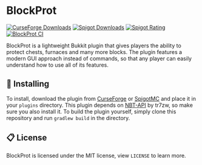 # BlockProt

[![CurseForge Downloads](http://cf.way2muchnoise.eu/full_440797_downloads.svg?badge_style=flat)](https://www.curseforge.com/minecraft/bukkit-plugins/blockprot)
[![Spigot Downloads](https://img.shields.io/spiget/downloads/87829?style=flat-square&color=orange&label=spigot%20downloads)](https://www.spigotmc.org/resources/blockprot.87829/)
[![Spigot Rating](https://img.shields.io/spiget/rating/87829?style=flat-square&color=orange)](https://www.spigotmc.org/resources/blockprot.87829/)
[![BlockProt CI](https://img.shields.io/github/workflow/status/spnda/BlockProt/CI?style=flat-square&label=CI)](https://github.com/spnda/BlockProt)

BlockProt is a lightweight Bukkit plugin that gives players the ability to protect chests, furnaces and many more blocks.
The plugin features a modern GUI approach instead of commands, so that any player can easily understand how to use all of its features.

## 🔨️ Installing

To install, download the plugin from [CurseForge](https://www.curseforge.com/minecraft/bukkit-plugins/blockprot) or [SpigotMC](https://www.spigotmc.org/resources/blockprot.87829/) and place it in your `plugins` directory.
This plugin depends on [NBT-API](https://www.spigotmc.org/resources/nbt-api.7939/) by tr7zw, so make sure you also install it.
To build the plugin yourself, simply clone this repository and run `gradlew build` in the directory.

## 📋 License

BlockProt is licensed under the MIT license, view `LICENSE` to learn more.
